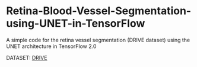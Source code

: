 # Retina-Blood-Vessel-Segmentation-using-UNET-in-TensorFlow

A simple code for the retina vessel segmentation (DRIVE dataset) using the UNET architecture in TensorFlow 2.0

DATASET: [DRIVE](https://academictorrents.com/details/062dc18f55b086c76c718ac88f98972789b3c04c)
